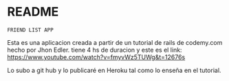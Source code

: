 # README


	FRIEND LIST APP

Esta es una aplicacion creada a partir de un tutorial de rails de codemy.com hecho por Jhon Edler.
tiene 4 hs de duracion y este es el link:
https://www.youtube.com/watch?v=fmyvWz5TUWg&t=12676s

Lo subo a git hub y lo publicaré en Heroku tal como lo enseña en el tutorial.


